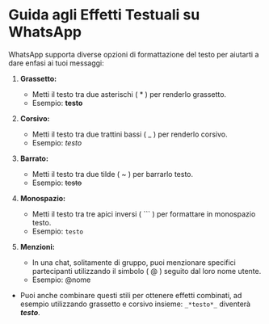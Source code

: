 # Guida agli Effetti Testuali su WhatsApp
WhatsApp supporta diverse opzioni di formattazione del testo per aiutarti a dare enfasi ai tuoi messaggi:

1. __Grassetto:__
    + Metti il testo tra due asterischi ( * ) per renderlo grassetto.
    - Esempio: __testo__

2. __Corsivo:__ 
    + Metti il testo tra due trattini bassi ( _ ) per renderlo corsivo.
    - Esempio: *testo*

3. __Barrato:__
    + Metti il testo tra due tilde ( ~ ) per barrarlo testo.
    - Esempio: ~~testo~~

4. __Monospazio:__ 
    + Metti il testo tra tre apici inversi ( ``` ) per formattare in monospazio testo.
    - Esempio: ```testo```

5. __Menzioni:__
    + In una chat, solitamente di gruppo, puoi menzionare specifici partecipanti utilizzando il simbolo ( @ ) seguito dal loro nome utente.
    - Esempio: @nome

+ Puoi anche combinare questi stili per ottenere effetti combinati, ad esempio utilizzando grassetto e corsivo insieme: `_*testo*_` diventerà __*testo*__.